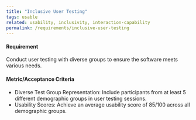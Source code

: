 ```yaml
---
title: "Inclusive User Testing"
tags: usable
related: usability, inclusivity, interaction-capability
permalink: /requirements/inclusive-user-testing
---
```


<div class="quality-requirement" markdown="1">

#### Requirement
Conduct user testing with diverse groups to ensure the software meets various needs.

#### Metric/Acceptance Criteria

* Diverse Test Group Representation: Include participants from at least 5 different demographic groups in user testing sessions.
* Usability Scores: Achieve an average usability score of 85/100 across all demographic groups.

</div><br>


